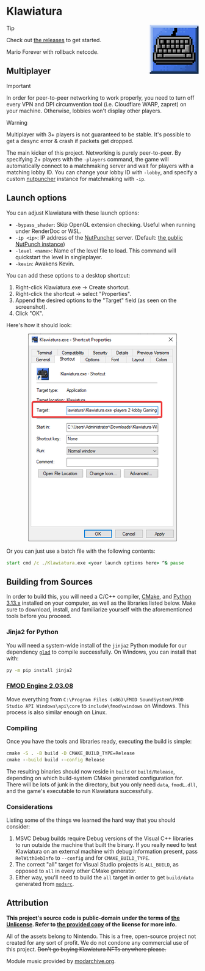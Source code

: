 <!-- markdownlint-disable MD033 MD045 -->

# Klawiatura

<img align="right" src=".github/assets/icon-upscaled.png">

> [!TIP]
> Check out [the releases](https://github.com/toggins/Klawiatura/releases) to get started.

Mario Forever with rollback netcode.

## Multiplayer

> [!IMPORTANT]
> In order for peer-to-peer networking to work properly, you need to turn off every VPN and DPI circumvention tool (i.e. Cloudflare WARP, zapret) on your machine. Otherwise, lobbies won't display other players.

> [!WARNING]
> Multiplayer with 3+ players is not guaranteed to be stable. It's possible to get a desync error & crash if packets get dropped.

The main kicker of this project. Networking is purely peer-to-peer. By specifying 2+ players with the `-players` command, the game will automatically connect to a matchmaking server and wait for players with a matching lobby ID. You can change your lobby ID with `-lobby`, and specify a custom [nutpuncher](https://github.com/Schwungus/nutpunch) instance for matchmaking with `-ip`.

## Launch options

You can adjust Klawiatura with these launch options:

- `-bypass_shader`: Skip OpenGL extension checking. Useful when running under RenderDoc or WSL.
- `-ip <ip>`: IP address of the [NutPuncher](https://github.com/Schwungus/nutpunch) server. (Default: [the public NutPunch instance](https://github.com/Schwungus/nutpunch?tab=readme-ov-file#public-instance))
- `-level <name>`: Name of the level file to load. This command will quickstart the level in singleplayer.
- `-kevin`: Awakens Kevin.

You can add these options to a desktop shortcut:

1. Right-click Klawiatura.exe → Create shortcut.
2. Right-click the shortcut → select "Properties".
3. Append the desired options to the "Target" field (as seen on the screenshot).
4. Click "OK".

Here's how it should look:

<p align="center"><img src=".github/assets/shortcut-properties.png"></p>

Or you can just use a batch file with the following contents:

```bat
start cmd /c ./Klawiatura.exe <your launch options here> ^& pause
```

## Building from Sources

In order to build this, you will need a C/C++ compiler, [CMake](https://cmake.org/download), and [Python 3.13.x](https://www.python.org/downloads) installed on your computer, as well as the libraries listed below. Make sure to download, install, and familiarize yourself with the aforementioned tools before you proceed.

### Jinja2 for Python

You will need a system-wide install of the `jinja2` Python module for our dependency [`glad`](https://github.com/Dav1dde/glad) to compile successfully. On Windows, you can install that with:

```bat
py -m pip install jinja2
```

### [FMOD Engine 2.03.08](https://www.fmod.com/download#fmodengine)

Move everything from `C:\Program Files (x86)\FMOD SoundSystem\FMOD Studio API Windows\api\core`
to `include\fmod\windows` on Windows. This process is also similar enough on
Linux.

### Compiling

Once you have the tools and libraries ready, executing the build is simple:

```bat
cmake -S . -B build -D CMAKE_BUILD_TYPE=Release
cmake --build build --config Release
```

The resulting binaries should now reside in `build` or `build/Release`, depending on which build-system CMake generated configuration for. There will be lots of junk in the directory, but you only need `data`, `fmodL.dll`, and the game's executable to run Klawiatura successfully.

### Considerations

Listing some of the things we learned the hard way that you should consider:

1. MSVC Debug builds require Debug versions of the Visual C++ libraries to run outside the machine that built the binary. If you really need to test Klawiatura on an external machine with debug information present, pass `RelWithDebInfo` to `--config` and for `CMAKE_BUILD_TYPE`.
2. The correct "all" target for Visual Studio projects is `ALL_BUILD`, as opposed to `all` in every other CMake generator.
3. Either way, you'll need to build the `all` target in order to get `build/data` generated from [`modsrc`](/modsrc).

## Attribution

**This project's source code is public-domain under the terms of [the Unlicense](https://unlicense.org). Refer to [the provided copy](/UNLICENSE) of the license for more info.**

All of the assets belong to Nintendo. This is a free, open-source project not created for any sort of profit. We do not condone any commercial use of this project. ~~Don't go buying Klawiatura NFTs anywhere please.~~

Module music provided by [modarchive.org](https://modarchive.org).
